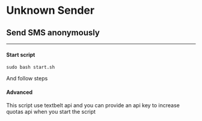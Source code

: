 # Unknown Sender
## Send SMS anonymously
---
#### Start script

``sudo bash start.sh``

And follow steps 

#### Advanced

This script use textbelt api and you can provide an api key to increase quotas api when you start the script